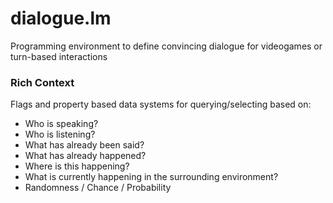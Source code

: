 # dialogue.lm
Programming environment to define convincing dialogue for videogames or turn-based interactions

### Rich Context

Flags and property based data systems for querying/selecting based on:

* Who is speaking?
* Who is listening?
* What has already been said?
* What has already happened?
* Where is this happening?
* What is currently happening in the surrounding environment?
* Randomness / Chance / Probability
